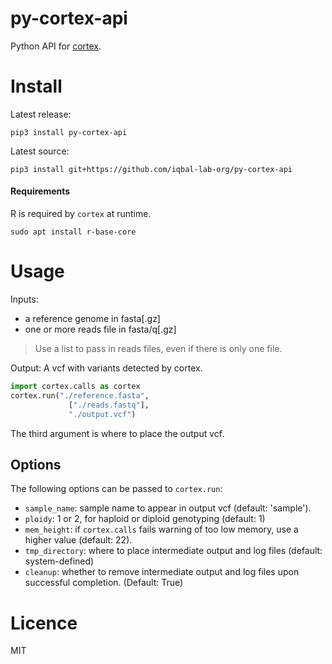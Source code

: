 # py-cortex-api
Python API for [cortex](https://github.com/iqbal-lab/cortex).

# Install

Latest release:
```
pip3 install py-cortex-api
```

Latest source:
```
pip3 install git+https://github.com/iqbal-lab-org/py-cortex-api
```

#### Requirements

R is required by `cortex` at runtime.
```
sudo apt install r-base-core
```

# Usage
Inputs:

* a reference genome in fasta[.gz] 
* one or more reads file in fasta/q[.gz]
    
>Use a list to pass in reads files, even if there is only one file.
    
Output:
    A vcf with variants detected by cortex.


```python
import cortex.calls as cortex
cortex.run("./reference.fasta",
             ["./reads.fastq"],
             "./output.vcf")
```
The third argument is where to place the output vcf.

## Options

The following options can be passed to `cortex.run`:
* `sample_name`: sample name to appear in output vcf (default: 'sample').
* `ploidy`: 1 or 2, for haploid or diploid genotyping (default: 1)
* `mem_height`: if `cortex.calls` fails warning of too low memory, use a higher value (default: 22).
* `tmp_directory`: where to place intermediate output and log files (default: system-defined)
* `cleanup`: whether to remove intermediate output and log files upon successful completion. (Default: True)

# Licence
MIT
